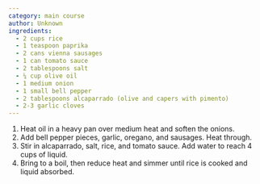 ```yaml
---
category: main course
author: Unknown
ingredients:
  - 2 cups rice
  - 1 teaspoon paprika
  - 2 cans vienna sausages
  - 1 can tomato sauce
  - 2 tablespoons salt
  - ¼ cup olive oil
  - 1 medium onion
  - 1 small bell pepper
  - 2 tablespoons alcaparrado (olive and capers with pimento)
  - 2-3 garlic cloves
---
```


1. Heat oil in a heavy pan over medium heat and soften the onions.
2. Add bell pepper pieces, garlic, oregano, and sausages. Heat through.
3. Stir in alcaparrado, salt, rice, and tomato sauce. Add water to reach 4 cups of liquid.
4. Bring to a boil, then reduce heat and simmer until rice is cooked and liquid absorbed.
